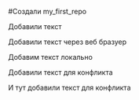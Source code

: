 ﻿#Создали my_first_repo

Добавили текст

Добавили текст через веб бразуер

Добавим текст локально

Добавили текст для конфликта

И тут добавили текст для конфликта